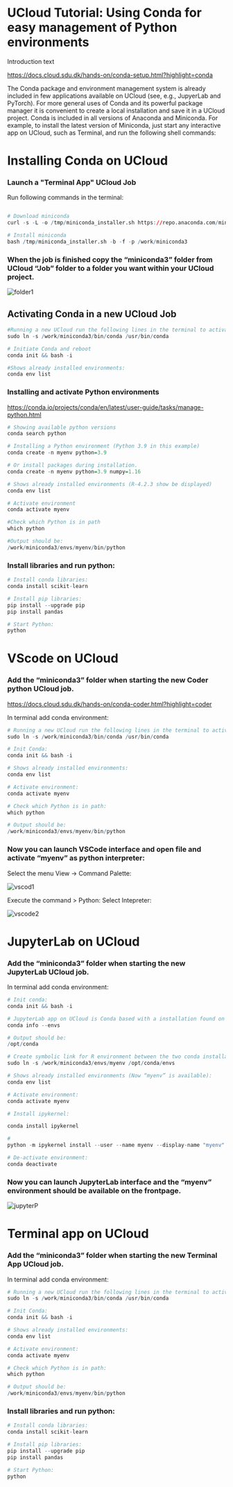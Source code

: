 # UCloud Tutorial: Using Conda for easy management of Python environments

Introduction text

https://docs.cloud.sdu.dk/hands-on/conda-setup.html?highlight=conda

The Conda package and environment management system is already included in few applications available on UCloud (see, e.g., JupyerLab and PyTorch). For more general uses of Conda and its powerful package manager it is convenient to create a local installation and save it in a UCloud project.
Conda is included in all versions of Anaconda and Miniconda. For example, to install the latest version of Miniconda, just start any interactive app on UCloud, such as Terminal, and run the following shell commands:

# Installing Conda on UCloud

### Launch a "Terminal App" UCloud Job

Run following commands in the terminal: 


```R

# Download miniconda 
curl -s -L -o /tmp/miniconda_installer.sh https://repo.anaconda.com/miniconda/Miniconda3-latest-Linux-x86_64.sh

# Install miniconda
bash /tmp/miniconda_installer.sh -b -f -p /work/miniconda3
```

### When the job is finished copy the “miniconda3” folder from UCloud “Job” folder to a folder you want within your UCloud project.

![](folder1.PNG "folder1")

## Activating Conda in a new UCloud Job


```R
#Running a new UCloud run the following lines in the terminal to activate Conda:
sudo ln -s /work/miniconda3/bin/conda /usr/bin/conda

# Initiate Conda and reboot 
conda init && bash -i
```


```R
#Shows already installed environments:
conda env list
```

### Installing and activate Python environments
https://conda.io/projects/conda/en/latest/user-guide/tasks/manage-python.html 


```R
# Showing available python versions
conda search python

# Installing a Python environment (Python 3.9 in this example) 
conda create -n myenv python=3.9

# Or install packages during installation.
conda create -n myenv python=3.9 numpy=1.16

# Shows already installed environments (R-4.2.3 show be displayed)
conda env list

# Activate environment
conda activate myenv

#Check which Python is in path
which python

#Output should be: 
/work/miniconda3/envs/myenv/bin/python
```

### Install libraries and run python:


```R
# Install conda libraries:
conda install scikit-learn

# Install pip libraries:
pip install --upgrade pip
pip install pandas

# Start Python:
python
```

# VScode on UCloud

### Add the “miniconda3” folder when starting the new Coder python UCloud job. 

https://docs.cloud.sdu.dk/hands-on/conda-coder.html?highlight=coder

In terminal add conda environment:


```R
# Running a new UCloud run the following lines in the terminal to activate Conda:
sudo ln -s /work/miniconda3/bin/conda /usr/bin/conda

# Init Conda:
conda init && bash -i

# Shows already installed environments:
conda env list

# Activate environment:
conda activate myenv

# Check which Python is in path:
which python

# Output should be: 
/work/miniconda3/envs/myenv/bin/python
```

### Now you can launch VSCode interface and open file and activate “myenv” as python interpreter:

Select the menu View -> Command Palette:

![](vscode1.png "vscod1")

Execute the command > Python: Select Intepreter:

![](vscode2.png "vscode2")


# JupyterLab on UCloud

### Add the “miniconda3” folder when starting the new JupyterLab UCloud job. 

In terminal add conda environment:


```R
# Init conda:
conda init && bash -i

# JupyterLab app on UCloud is Conda based with a installation found on the following path: 
conda info --envs

# Output should be: 
/opt/conda

# Create symbolic link for R environment between the two conda installations: 
sudo ln -s /work/miniconda3/envs/myenv /opt/conda/envs

# Shows already installed environments (Now “myenv” is available):
conda env list

# Activate environment:
conda activate myenv
```


```R
# Install ipykernel:

conda install ipykernel

# 
python -m ipykernel install --user --name myenv --display-name "myenv"

# De-activate environment:
conda deactivate
```

### Now you can launch JupyterLab interface and the “myenv” environment should be available on the frontpage.

![](jupyterP.PNG "jupyterP")

# Terminal app on UCloud

### Add the “miniconda3” folder when starting the new Terminal App UCloud job. 

In terminal add conda environment:


```R
# Running a new UCloud run the following lines in the terminal to activate Conda:
sudo ln -s /work/miniconda3/bin/conda /usr/bin/conda

# Init Conda:
conda init && bash -i

# Shows already installed environments:
conda env list

# Activate environment:
conda activate myenv

# Check which Python is in path:
which python

# Output should be: 
/work/miniconda3/envs/myenv/bin/python
```

### Install libraries and run python:


```R
# Install conda libraries:
conda install scikit-learn

# Install pip libraries:
pip install --upgrade pip
pip install pandas

# Start Python:
python
```
